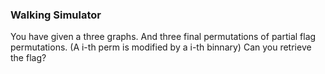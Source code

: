 ### Walking Simulator

You have given a three graphs. And three final permutations of partial flag permutations. (A i-th perm is modified by a i-th binnary)
Can you retrieve the flag?
